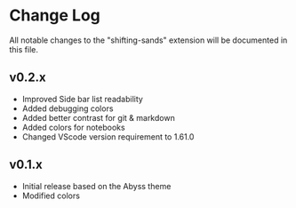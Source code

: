 # Change Log

All notable changes to the "shifting-sands" extension will be documented in this file.

## v0.2.x
- Improved Side bar list readability
- Added debugging colors
- Added better contrast for git & markdown
- Added colors for notebooks
- Changed VScode version requirement to 1.61.0

## v0.1.x
- Initial release based on the Abyss theme
- Modified colors